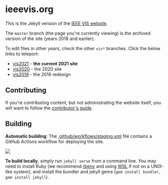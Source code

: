 # ieeevis.org

This is the Jekyll version of the [IEEE VIS website](http://ieeevis.org).

The `master` branch (the page you're currently viewing) is the archived version of the site (years 2018 and earlier).

To edit files in other years, check the other `vis*` branches.  Click the below links to teleport:
- [vis2021](https://github.com/ieee-vgtc/ieeevis.org/tree/vis2021) - **the current 2021 site**
- [vis2020](https://github.com/ieee-vgtc/ieeevis.org/tree/vis2020) - the 2020 site
- [vis2019](https://github.com/ieee-vgtc/ieeevis.org/tree/vis2019) - the 2019 redesign

## Contributing

If you're contributing content, but not administrating the website itself, you will want to follow the [contributor's guide](instructions.md).

## Building

**Automatic building**: The [.github/workflows/staging.yml](/.github/workflows/staging.yml) file contains a GitHub Actions workflow for deploying the site.

![](https://github.com/ieee-vgtc/ieeevis.org/workflows/build%20staging/badge.svg)

**To build locally**, simply run `jekyll serve` from a command line.  You may need to install Ruby (we recommend [rbenv](https://github.com/rbenv/rbenv#readme) and using [WSL](https://docs.microsoft.com/en-us/windows/wsl/install-win10) if not on a UNIX-like system), and install the bundler and jekyll gems (`gem install bundler`, `gem install jekyll`).
